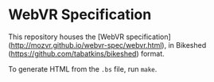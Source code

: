 WebVR Specification
===================

This repository houses the [WebVR specification] (http://mozvr.github.io/webvr-spec/webvr.html), in Bikeshed (https://github.com/tabatkins/bikeshed) format.

To generate HTML from the `.bs` file, run `make`.

